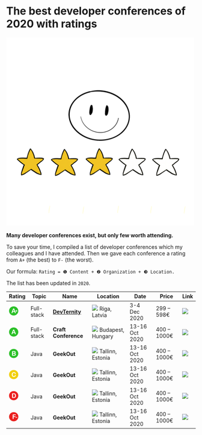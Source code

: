 # The best developer conferences of 2020 with ratings

<img src="smile.png" width="500px" />

**Many developer conferences exist, but only few worth attending.**

To save your time, I compiled a list of developer conferences which my colleagues and I have attended. Then we gave each conference a rating from `A+` (the best) to `F-` (the worst).

Our formula: `Rating = ❶ Content + ❷ Organization + ❸ Location.` 

The list has been updated in `2020`.

| Rating | Topic | Name        | Location        | Date            | Price      | Link |
| ------- | --- | ----------- | --------------- | --------------- | ---------- | ----- | 
| <img src="aplus.png" width="25px" />       |  Full-stack | **[DevTernity](https://devternity.com)** | <img src="https://cdnjs.cloudflare.com/ajax/libs/flag-icon-css/3.1.0/flags/1x1/lv.svg" width="13px"/> Riga, Latvia | 3-4 Dec 2020 | 299 – 598€ | <a href="https://devternity.com"><img src="https://img.icons8.com/metro/50/000000/external-link.png" width="13px"/></a> | 
| <img src="a.png" width="25px" />      |  Full-stack | **Craft Conference** | <img src="https://cdnjs.cloudflare.com/ajax/libs/flag-icon-css/3.1.0/flags/1x1/hu.svg" width="13px"/> Budapest, Hungary | 13-16 Oct 2020 | 400 – 1000€ | <a href="https://devternity.com"><img src="https://img.icons8.com/metro/50/000000/external-link.png" width="13px"/></a> |
| <img src="b.png" width="25px" />      | Java | **GeekOut** | <img src="https://cdnjs.cloudflare.com/ajax/libs/flag-icon-css/3.1.0/flags/1x1/ee.svg" width="13px"/> Tallinn, Estonia | 13-16 Oct 2020 | 400 – 1000€ | <a href="https://devternity.com"><img src="https://img.icons8.com/metro/50/000000/external-link.png" width="13px"/></a> |
| <img src="c.png" width="25px" />      | Java | **GeekOut** | <img src="https://cdnjs.cloudflare.com/ajax/libs/flag-icon-css/3.1.0/flags/1x1/ee.svg" width="13px"/> Tallinn, Estonia | 13-16 Oct 2020 | 400 – 1000€ | <a href="https://devternity.com"><img src="https://img.icons8.com/metro/50/000000/external-link.png" width="13px"/></a> |
| <img src="d.png" width="25px" />      | Java | **GeekOut** | <img src="https://cdnjs.cloudflare.com/ajax/libs/flag-icon-css/3.1.0/flags/1x1/ee.svg" width="13px"/> Tallinn, Estonia | 13-16 Oct 2020 | 400 – 1000€ | <a href="https://devternity.com"><img src="https://img.icons8.com/metro/50/000000/external-link.png" width="13px"/></a> |
| <img src="fminus.png" width="25px" />      | Java | **GeekOut** | <img src="https://cdnjs.cloudflare.com/ajax/libs/flag-icon-css/3.1.0/flags/1x1/ee.svg" width="13px"/> Tallinn, Estonia | 13-16 Oct 2020 | 400 – 1000€ | <a href="https://devternity.com"><img src="https://img.icons8.com/metro/50/000000/external-link.png" width="13px"/></a> |




